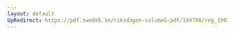 ```yaml
---
layout: default
UpRedirect: https://pdf.swedeb.se/riksdagen-volumeG-pdf/199798/reg_199798/reg_199798_0247.pdf
---
```

